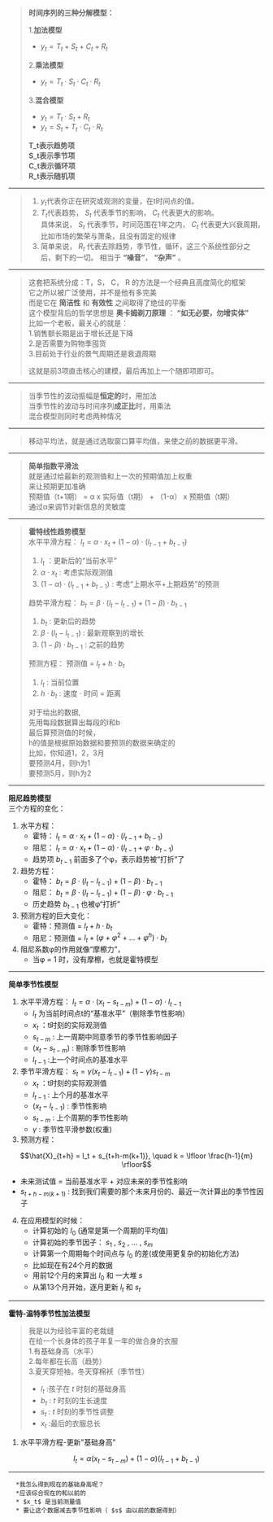 >**时间序列的三种分解模型：**  
>
>1.**加法模型**  
>    *  $y_t = T_t + S_t + C_t + R_t$  
>
>2.**乘法模型**  
>    *  $y_t = T_t \cdot S_t \cdot C_t \cdot R_t$  
>
>3.**混合模型**  
>    *  $y_t = T_t \cdot S_t + R_t$  
>    *  $y_t = S_t + T_t \cdot C_t \cdot R_t$  
>
>**T_t表示趋势项**  
>**S_t表示季节项**  
>**C_t表示循环项**  
>**R_t表示随机项**

---

>1. $y_t$代表你正在研究或观测的变量，在t时间点的值。  
>2. $T_t$代表趋势， $S_t$ 代表季节的影响， $C_t$ 代表更大的影响。  
>  具体来说， $S_t$ 代表季节，时间范围在1年之内， $C_t$ 代表更大兴衰周期，
>  比如市场的繁荣与萧条，且没有固定的规律
>3. 简单来说， $R_t$ 代表去除趋势，季节性，循环，这三个系统性部分之后，剩下的一切。
>   相当于 **“噪音”**， **“杂声”** 。

---

>这套把系统分成：T，S， C， R 的方法是一个经典且高度简化的框架  
>它之所以被广泛使用，并不是他有多完美  
>而是它在 **简洁性** 和 **有效性** 之间取得了绝佳的平衡  
>这个模型背后的哲学思想是 **奥卡姆剃刀原理** ： **“如无必要，勿增实体”**  
>比如一个老板，最关心的就是：  
>1.销售额长期是出于增长还是下降  
>2.是否需要为购物季囤货  
>3.目前处于行业的景气周期还是衰退周期  
>
>这就是前3项直击核心的建模，最后再加上一个随即项即可。

---

>当季节性的波动振幅是**恒定的**时，用加法  
>当季节性的波动与时间序列**成正比**时，用乘法  
>混合模型则同时考虑两种情况

---

>移动平均法，就是通过选取窗口算平均值，来使之前的数据更平滑。

---

>**简单指数平滑法**  
>就是通过给最新的观测值和上一次的预期值加上权重  
>来让预期更加准确  
>预期值（t+1期） = α x 实际值（t期） + （1-α） x 预期值（t期）  
>通过α来调节对新信息的灵敏度

---

>**霍特线性趋势模型**  
>水平平滑方程： $l_t = α \cdot x_t + (1-α) \cdot (l_{t-1} + b_{t-1})$  
> 1. $l_t$ ：更新后的“当前水平”  
> 2. $α \cdot x_t$ : 考虑实际观测值  
> 3. $(1-α) \cdot (l_{t-1} + b_{t-1})$ : 考虑“上期水平+上期趋势”的预测
>
>趋势平滑方程： $b_t = β \cdot (l_t - l_{t-1}) + (1-β) \cdot b_{t-1}$  
>1. $b_t$ : 更新后的趋势  
>2. $β \cdot (l_t - l_{t-1})$ : 最新观察到的增长  
>3. $(1-β) \cdot b_{t-1}$ : 之前的趋势  
>  
>预测方程： 预测值 = $l_t + h \cdot b_t$  
>1. $l_t$ : 当前位置  
>2. $h \cdot b_t$ : 速度 $\cdot$ 时间 = 距离  
>  
>对于给出的数据,  
>先用每段数据算出每段的l和b  
>最后算预测值的时候，  
>h的值是根据原始数据和要预测的数据来确定的  
>比如，你知道1，2，3月  
>要预测4月，则h为1  
>要预测5月，则h为2

---

**阻尼趋势模型**  
三个方程的变化：  
1.  水平方程：  
    *    霍特： $l_t = α \cdot x_t + (1-α) \cdot (l_{t-1} + b_{t-1})$  
    *    阻尼： $l_t = α \cdot x_t + (1-α) \cdot (l_{t-1} + φ \cdot b_{t-1})$  
    *    趋势项 $b_{t-1}$ 前面多了个φ，表示趋势被“打折”了  
2.  趋势方程：  
    *    霍特： $b_t = β \cdot (l_t - l_{t-1}) + (1-β) \cdot b_{t-1}$  
    *    阻尼： $b_t = β \cdot (l_t - l_{t-1}) + (1-β) \cdot φ \cdot b_{t-1}$    
    *    历史趋势 $b_{t-1}$ 也被φ“打折”  
3.  预测方程的巨大变化：  
    *    霍特：预测值 = $l_t + h \cdot b_t$  
    *    阻尼：预测值 = $l_t + (φ + φ^2 + ... + φ^h) \cdot b_t$  
4.  阻尼系数φ的作用就像“摩檫力”，  
    *    当φ = 1 时，没有摩檫，也就是霍特模型

---

**简单季节性模型**  
1.    水平平滑方程：
     $l_t = α \cdot (x_t - s_{t-m}) + (1-α) \cdot l_{t-1}$  
      *    $l_t$ 为当前时间点t的“基准水平”（剔除季节性影响）  
      *    $x_t$ ：t时刻的实际观测值  
      *    $s_{t-m}$ : 上一周期中同意季节的季节性影响因子  
      *   $(x_t - s_{t-m})$ : 剔除季节性影响  
      *   $l_{t-1}$ :上一个时间点的基准水平  
2.    季节平滑方程：
     $s_t = γ(x_t - l_{t-1}) + (1-γ)s_{t-m}$
      *   $x_t$ ：t时刻的实际观测值
      *   $l_{t-1}$ : 上个月的基准水平
      *   $(x_t - l_{t-1})$ : 季节性影响
      *   $s_{t-m}$ : 上个周期的季节性影响
      *   $γ$ : 季节性平滑参数(权重)   
3.    预测方程：

```math
\hat{X}_{t+h} = l_t + s_{t+h-m(k+1)}, \quad k = \lfloor \frac{h-1}{m} \rfloor
```

- 未来测试值 = 当前基准水平 + 对应未来的季节性影响  
- $s_{t+h-m(k+1)}$ : 找到我们需要的那个未来月份的、最近一次计算出的季节性因子
4.   在应用模型的时候：
        *   计算初始的 $l_0$ (通常是第一个周期的平均值)  
        *   计算初始的季节因子： $s_1$ , $s_2$ , ... , $s_m$
        *   计算第一个周期每个时间点与 $l_0$ 的差(或使用更复杂的初始化方法)  
        *   比如现在有24个月的数据
        *   用前12个月的来算出 $l_0$ 和 一大堆 $s$
        *   从第13个月开始，逐月更新 $l_t$ 和 $s_t$

---

**霍特-温特季节性加法模型**  
>我是以为经验丰富的老裁缝  
>在给一个长身体的孩子年复一年的做合身的衣服  
>1.有基础身高（水平）  
>2.每年都在长高（趋势）  
>3.夏天穿短袖，冬天穿棉袄（季节性）
>- $l_t$ :孩子在 $t$ 时刻的基础身高
>- $b_t$ : $t$ 时刻的生长速度
>- $s_t$ : $t$ 时刻的季节性调整
>- $x_t$ :最后的衣服总长


1.   水平平滑方程-更新"基础身高"

```math
l_t = α(x_t - s_{t-m}) + (1-α)(l_{t-1} + b_{t-1})
```    
---

      *我怎么得到现在的基础身高呢？  
      *应该综合现在的和以前的  
      * $x_t$ 是当前测量值
      * 要让这个数据减去季节性影响（ $s$ 由以前的数据得到）  
  
  




